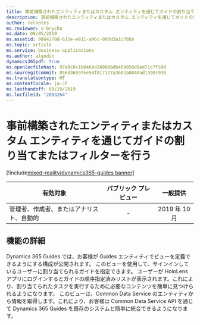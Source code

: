 ```yaml
---
title: 事前構築されたエンティティまたはカスタム エンティティを通じてガイドの割り当てまたはフィルターを行う
description: 事前構築されたエンティティまたはカスタム エンティティを通じてガイドの割り当てまたはフィルターを行う
author: relnotes
ms.reviewer: v-brycho
ms.date: 09/05/2019
ms.assetid: 9864278d-615e-e911-a96c-000d3a1c7bbb
ms.topic: article
ms.service: business-applications
ms.author: algodin
dynamics365pdf: true
ms.openlocfilehash: 97e0c0c1b0469d24988bdb46b856d9ed71c7f39d
ms.sourcegitcommit: 856d36597ee54f817177a3682a0048ad1390c936
ms.translationtype: HT
ms.contentlocale: ja-JP
ms.lasthandoff: 09/19/2019
ms.locfileid: "2003264"
---
```

# <a name="assign-or-filter-guides-through-prebuilt-or-custom-entities"></a>事前構築されたエンティティまたはカスタム エンティティを通じてガイドの割り当てまたはフィルターを行う
[!include[mixed-reality/dynamics365-guides banner](../includes/mixed-reality/dynamics365-guides.md)]

| 有効対象    |  パブリック プレビュー | 一般提供 | 
| ---------- | :----------: |:----------: |
|管理者、作成者、またはアナリスト、自動的|-| 2019 年 10 月|






## <a name="feature-details"></a>機能の詳細
<!--feature detail start -->
Dynamics 365 Guides では、お客様が Guides エンティティでビューを定義できるようにする構成が公開されます。 このビューを使用して、サインインしているユーザーに割り当てられるガイドを指定できます。 ユーザーが HoloLens アプリにログインするとガイドの順序指定済みリストが表示されます。これにより、割り当てられたタスクを実行するために必要なコンテンツを簡単に見つけられるようになります。 このビューは、Common Data Service のエンティティから情報を取得します。これにより、お客様は Common Data Service API を通じて Dynamics 365 Guides を既存のシステムと簡単に統合できるようになります。
<!--feature detail end -->











